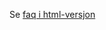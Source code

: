 Se [faq i html-versjon](https://htmlpreview.github.io/?https://github.com/kartverket/sosi-faq/blob/main/faq.html)
